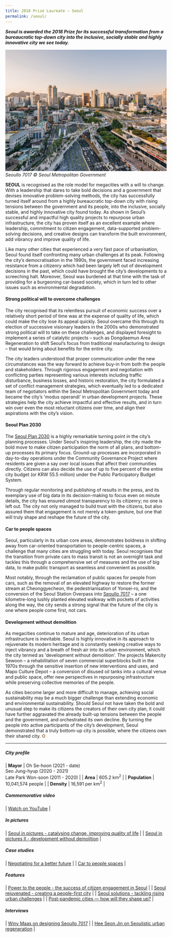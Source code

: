```yaml
---
title: 2018 Prize Laureate — Seoul
permalink: /seoul/
---
```


***Seoul is awarded the 2018 Prize for its successful transformation from a bureaucratic top-down city into the inclusive, socially stable and highly innovative city we see today.*** 

![Seoul](/images/laureates/seoul.jpg)*Seoullo 7017 © Seoul Metropolitan Government*

**SEOUL** is recognised as the role model for megacities with a will to change. With a leadership that dares to take bold decisions and a government that devises innovative problem-solving methods, the city has successfully turned itself around from a highly bureaucratic top-down city with rising tensions between the government and its people, into the inclusive, socially stable, and highly innovative city found today. As shown in Seoul’s successful and impactful high quality projects to repurpose urban infrastructure, the city has proven itself as an excellent example where leadership, commitment to citizen engagement, data-supported problem-solving decisions, and creative designs can transform the built environment, add vibrancy and improve quality of life.  
  
Like many other cities that experienced a very fast pace of urbanisation, Seoul found itself confronting many urban challenges at its peak. Following the city’s democratisation in the 1990s, the government faced increasing resistance from a citizenry which had been largely left out of development decisions in the past, which could have brought the city’s developments to a screeching halt. Moreover, Seoul was burdened at that time with the task of providing for a burgeoning car-based society, which in turn led to other issues such as environmental degradation.  
  
#### **Strong political will to overcome challenges**
  
The city recognised that its relentless pursuit of economic success over a relatively short period of time was at the expense of quality of life, which could make the city lose its appeal quickly. Seoul overcame this through its election of successive visionary leaders in the 2000s who demonstrated strong political will to take on these challenges, and displayed foresight to implement a series of catalytic projects – such as Dongdaemun Area Regeneration to shift Seoul’s focus from traditional manufacturing to design – that would bring about benefits for the entire city. 

The city leaders understood that proper communication under the new circumstances was the way forward to achieve buy-in from both the people and stakeholders. Through rigorous engagement and negotiation with conflicting parties representing various interests including traffic disturbance, business losses, and historic restoration, the city formulated a set of conflict management strategies, which eventually led to a dedicated team of negotiators within the Seoul Metropolitan Government today and became the city’s 'modus operandi' in urban development projects. These strategies help the city achieve impactful and effective results, and in turn win over even the most reluctant citizens over time, and align their aspirations with the city’s vision.  

#### **Seoul Plan 2030**

The [Seoul Plan 2030](https://seoulsolution.kr/en/content/2030-seoul-plan) is a highly remarkable turning point in the city’s planning processes. Under Seoul's inspiring leadership, the city made the bold move to make citizen participation the norm of all plans, and bottom-up processes its primary focus. Ground-up processes are incorporated in day-to-day operations under the Community Governance Project where residents are given a say over local issues that affect their communities directly. Citizens can also decide the use of up to five percent of the entire city budget (or KRW 55.5 million) under the Public Participatory Budget System. 

Through regular monitoring and publishing of results in the press, and its exemplary use of big data in its decision-making to focus even on minute details, the city has ensured utmost transparency to its citizenry; no one is left out. The city not only managed to build trust with the citizens, but also assured them that engagement is not merely a token gesture, but one that will truly shape and reshape the future of the city.  
  
#### **Car to people spaces**

Seoul, particularly in its urban core areas, demonstrates boldness in shifting away from car-oriented transportation to people-centric spaces, a challenge that many cities are struggling with today. Seoul recognises that the transition from private cars to mass transit is not an overnight task and tackles this through a comprehensive set of measures and the use of big data, to make public transport as seamless and convenient as possible. 

Most notably, through the reclamation of public spaces for people from cars, such as the removal of an elevated highway to restore the former stream at Cheonggyecheon, the pedestrianisation of Yonsei-ro, and the conversion of the Seoul Station Overpass into [Seoullo 7017](http://seoullo7017.co.kr/SSF/GLO/ENG/M000.do) – a one kilometre-long lushly planted elevated walkway with pockets of activities along the way, the city sends a strong signal that the future of the city is one where people come first, not cars.  

#### **Development without demolition**

As megacities continue to mature and age, deterioration of its urban infrastructure is inevitable. Seoul is highly innovative in its approach to rejuvenate its modern heritage and is constantly seeking creative ways to inject vibrancy and a breath of fresh air into its urban environment, which the city termed as 'development without demolition'. The projects Makercity Sewoon – a rehabilitation of seven commercial superblocks built in the 1970s through the sensitive insertion of new interventions and uses, and Mapo Culture Depot – a conversion of disused oil tanks into a cultural venue and public space, offer new perspectives in repurposing infrastructure while preserving collective memories of the people.  
  
As cities become larger and more difficult to manage, achieving social sustainability may be a much bigger challenge than extending economic and environmental sustainability. Should Seoul not have taken the bold and unusual step to make its citizens the creators of their own city plan, it could have further aggravated the already built-up tensions between the people and the government, and orchestrated its own decline. By turning the people into active participants of the city’s development, Seoul demonstrated that a truly bottom-up city is possible, where the citizens own their shared city. **<font color="#967942">O</font>** 

---

##### **City profile**

| **Mayor** | Oh Se-hoon (2021 - date) <br> Seo Jung-hyup (2020 - 2021) <br> Late Park Won-soon (2011 - 2020) |
| **Area** | 605.2 km<sup>2</sup> |
| **Population** | 10,041,574 people | 
| **Density** | 16,591 per km<sup>2</sup> |

##### **Commemorative video**

| [Watch on YouTube](https://www.youtube.com/watch?v=lpvnAsDj2dA) |

##### **In pictures** 

| [Seoul in pictures - catalysing change, improving quality of life](/resources/in-pictures/seoul/) |
| [Seoul in pictures II - development without demolition](/resources/in-pictures/seoul2/) |

##### **Case studies** 

| [Negotiating for a better future](/resources/case-studies/citizen-engagement/) |
| [Car to people spaces](/resources/case-studies/car-to-people-spaces/) |

##### **Features** 

| [Power to the people - the success of citizen engagement in Seoul](/resources/features/power-to-people/) |
| [Seoul rejuvenated - creating a people-first city](/resources/features/seoul-rejuvenated/) |
| [Seoul solutions - tackling rising urban challenges](/resources/features/seoul-solutions/) |
| [Post-pandemic cities — how will they shape up?](/resources/features/post-pandemic-cities/) |

##### **Interviews** 

| [Winy Maas on designing Seoullo 7017](/resources/interviews/designing-seoullo-7017/) |
| [Hee Seon Jin on Seoulistic urban regeneration](/resources/interviews/seoulistic-urban-regeneration/) |
